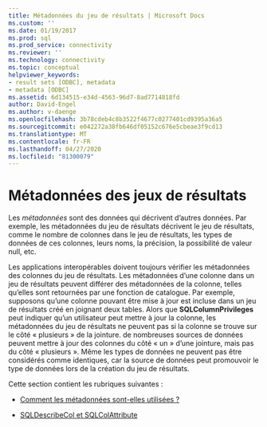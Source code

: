 ```yaml
---
title: Métadonnées du jeu de résultats | Microsoft Docs
ms.custom: ''
ms.date: 01/19/2017
ms.prod: sql
ms.prod_service: connectivity
ms.reviewer: ''
ms.technology: connectivity
ms.topic: conceptual
helpviewer_keywords:
- result sets [ODBC], metadata
- metadata [ODBC]
ms.assetid: 6d134515-e34d-4563-96d7-8ad7714818fd
author: David-Engel
ms.author: v-daenge
ms.openlocfilehash: 3b78cdeb4c8b3522f4677c0277401cd9395a36a5
ms.sourcegitcommit: e042272a38fb646df05152c676e5cbeae3f9cd13
ms.translationtype: MT
ms.contentlocale: fr-FR
ms.lasthandoff: 04/27/2020
ms.locfileid: "81300079"
---
```

# <a name="result-set-metadata"></a>Métadonnées des jeux de résultats
Les *métadonnées* sont des données qui décrivent d’autres données. Par exemple, les métadonnées du jeu de résultats décrivent le jeu de résultats, comme le nombre de colonnes dans le jeu de résultats, les types de données de ces colonnes, leurs noms, la précision, la possibilité de valeur null, etc.  
  
 Les applications interopérables doivent toujours vérifier les métadonnées des colonnes du jeu de résultats. Les métadonnées d’une colonne dans un jeu de résultats peuvent différer des métadonnées de la colonne, telles qu’elles sont retournées par une fonction de catalogue. Par exemple, supposons qu’une colonne pouvant être mise à jour est incluse dans un jeu de résultats créé en joignant deux tables. Alors que **SQLColumnPrivileges** peut indiquer qu’un utilisateur peut mettre à jour la colonne, les métadonnées du jeu de résultats ne peuvent pas si la colonne se trouve sur le côté « plusieurs » de la jointure. de nombreuses sources de données peuvent mettre à jour des colonnes du côté « un » d’une jointure, mais pas du côté « plusieurs ». Même les types de données ne peuvent pas être considérés comme identiques, car la source de données peut promouvoir le type de données lors de la création du jeu de résultats.  
  
 Cette section contient les rubriques suivantes :  
  
-   [Comment les métadonnées sont-elles utilisées ?](../../../odbc/reference/develop-app/how-is-metadata-used.md)  
  
-   [SQLDescribeCol et SQLColAttribute](../../../odbc/reference/develop-app/sqldescribecol-and-sqlcolattribute.md)
